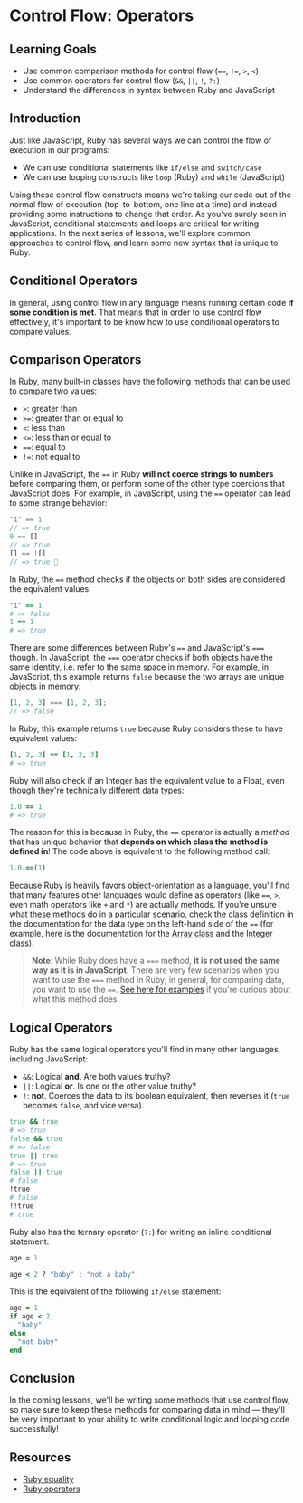 # Control Flow: Operators

## Learning Goals

- Use common comparison methods for control flow (`==`, `!=`, `>`, `<`)
- Use common operators for control flow (`&&`, `||`, `!`, `?:`)
- Understand the differences in syntax between Ruby and JavaScript

## Introduction

Just like JavaScript, Ruby has several ways we can control the flow of execution
in our programs:

- We can use conditional statements like `if/else` and `switch/case`
- We can use looping constructs like `loop` (Ruby) and `while` (JavaScript)

Using these control flow constructs means we're taking our code out of the
normal flow of execution (top-to-bottom, one line at a time) and instead
providing some instructions to change that order. As you've surely seen in
JavaScript, conditional statements and loops are critical for writing
applications. In the next series of lessons, we'll explore common approaches to
control flow, and learn some new syntax that is unique to Ruby.

## Conditional Operators

In general, using control flow in any language means running certain code **if
some condition is met**. That means that in order to use control flow
effectively, it's important to be know how to use conditional operators to
compare values.

## Comparison Operators

In Ruby, many built-in classes have the following methods that can be used to
compare two values:

- `>`: greater than
- `>=`: greater than or equal to
- `<`: less than
- `<=`: less than or equal to
- `==`: equal to
- `!=`: not equal to

Unlike in JavaScript, the `==` in Ruby **will not coerce strings to numbers**
before comparing them, or perform some of the other type coercions that
JavaScript does. For example, in JavaScript, using the `==` operator can lead to
some strange behavior:

```js
"1" == 1
// => true
0 == []
// => true
[] == ![]
// => true 🤔
```

In Ruby, the `==` method checks if the objects on both sides are considered the
equivalent values:

```rb
"1" == 1
# => false
1 == 1
# => true
```

There are some differences between Ruby's `==` and JavaScript's `===` though. In
JavaScript, the `===` operator checks if both objects have the same identity,
i.e. refer to the same space in memory. For example, in JavaScript, this example
returns `false` because the two arrays are unique objects in memory:

```js
[1, 2, 3] === [1, 2, 3];
// => false
```

In Ruby, this example returns `true` because Ruby considers these to have
equivalent values:

```rb
[1, 2, 3] == [1, 2, 3]
# => true
```

Ruby will also check if an Integer has the equivalent value to a Float, even
though they're technically different data types:

```rb
1.0 == 1
# => true
```

The reason for this is because in Ruby, the `==` operator is actually a _method_
that has unique behavior that **depends on which class the method is defined
in**! The code above is equivalent to the following method call:

```rb
1.0.==(1)
```

Because Ruby is heavily favors object-orientation as a language, you'll find
that many features other languages would define as operators (like `==`, `>`,
even math operators like `+` and `*`) are actually methods. If you're unsure
what these methods do in a particular scenario, check the class definition in
the documentation for the data type on the left-hand side of the `==` (for
example, here is the documentation for the [Array class][array ==] and the
[Integer class][integer ==]).

[array ==]: https://ruby-doc.org/core-2.7.3/Array.html#method-i-3D-3D
[integer ==]: https://ruby-doc.org/core-2.7.3/Integer.html#method-i-3D-3D

> **Note**: While Ruby does have a `===` method, **it is not used the same way
> as it is in JavaScript**. There are very few scenarios when you want to use
> the `===` method in Ruby; in general, for comparing data, you want to use the
> `==`. [See here for examples][ruby ===] if you're curious about what this
> method does.

[ruby ===]: https://stackoverflow.com/questions/3422223/vs-in-ruby/3422349#3422349

## Logical Operators

Ruby has the same logical operators you'll find in many other languages,
including JavaScript:

- `&&`: Logical **and**. Are both values truthy?
- `||`: Logical **or**. Is one or the other value truthy?
- `!`: **not**. Coerces the data to its boolean equivalent, then reverses it
  (`true` becomes `false`, and vice versa).

```rb
true && true
# => true
false && true
# => false
true || true
# => true
false || true
# false
!true
# false
!!true
# true
```

Ruby also has the ternary operator (`?:`) for writing an inline conditional
statement:

```rb
age = 1

age < 2 ? "baby" : "not a baby"
```

This is the equivalent of the following `if/else` statement:

```rb
age = 1
if age < 2
  "baby"
else
  "not baby"
end
```

## Conclusion

In the coming lessons, we'll be writing some methods that use control flow, so
make sure to keep these methods for comparing data in mind &mdash; they'll be
very important to your ability to write conditional logic and looping code
successfully!

## Resources

- [Ruby equality](https://www.rubyguides.com/2017/03/ruby-equality/)
- [Ruby operators](https://www.rubyguides.com/2018/07/ruby-operators/)
